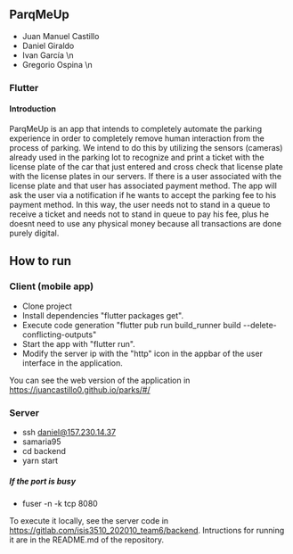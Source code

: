 ## ParqMeUp

- Juan Manuel Castillo
- Daniel Giraldo
- Ivan García \n
- Gregorio Ospina \n


### Flutter 

#### Introduction
ParqMeUp is an app that intends to completely automate the parking experience
in order to completely remove human interaction from the process of parking.
We intend to do this by utilizing the sensors (cameras) already used in the
parking lot to recognize and print a ticket with the license plate of the car
that just entered and cross check that license plate with the license plates in
our servers. If there is a user associated with the license plate and that user
has associated payment method. The app will ask the user via a notification if
he wants to accept the parking fee to his payment method.
In this way, the user needs not to stand in a queue to receive a ticket and needs
not to stand in queue to pay his fee, plus he doesnt need to use any physical
money because all transactions are done purely digital.

## How to run
### Client (mobile app)

- Clone project
- Install dependencies "flutter packages get".
- Execute code generation "flutter pub run build_runner build --delete-conflicting-outputs" 
- Start the app with "flutter run".
- Modify the server ip with the "http" icon in the appbar of the user interface in the application.

You can see the web version of the application in https://juancastillo0.github.io/parks/#/

### Server

- ssh daniel@157.230.14.37
- samaria95
- cd backend
- yarn start

##### If the port is busy
- fuser -n -k tcp 8080

To execute it locally, see the server code in https://gitlab.com/isis3510_202010_team6/backend. Intructions for running it are in the README.md of the repository.


